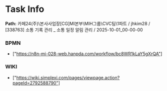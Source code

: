 # Task Info

**Path:** 카페24(주)\본사사업장\[CG]MI본부\MIH그룹\CVC팀\1파트 / jhkim28 / [338763] 소통 기록 관리 _ 소통 일정 알림 관리 / 2025-10-01_00-00-00

### BPMN
- ["https://n8n-mi-028-web.hanpda.com/workflow/bc8WR1kLaY5gXrQA"]

### WIKI
- ["https://wiki.simplexi.com/pages/viewpage.action?pageId=2792588790"]


